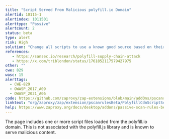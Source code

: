 ```yaml
---
title: "Script Served From Malicious polyfill.io Domain"
alertid: 10115-1
alertindex: 1011501
alerttype: "Passive"
alertcount: 2
status: beta
type: alert
risk: High
solution: "Change all scripts to use a known good source based on their documentation."
references:
   - https://sansec.io/research/polyfill-supply-chain-attack
   - https://x.com/triblondon/status/1761852117579427975
other: ""
cwe: 829
wasc: 15
alerttags: 
  - CWE-829
  - OWASP_2017_A09
  - OWASP_2021_A06
code: https://github.com/zaproxy/zap-extensions/blob/main/addOns/pscanrulesBeta/src/main/java/org/zaproxy/zap/extension/pscanrulesBeta/PolyfillCdnScriptScanRule.java
linktext: "org/zaproxy/zap/extension/pscanrulesBeta/PolyfillCdnScriptScanRule.java"
help: https://www.zaproxy.org/docs/desktop/addons/passive-scan-rules-beta/#id-10115
---
```

The page includes one or more script files loaded from the polyfill.io domain.
This is not associated with the polyfill.js library and is known to serve malicious content.
